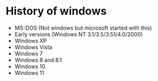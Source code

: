 # History of windows

- MS-DOS (Not windows but microsoft started with this)
- Early versions (Windows NT 3.1/3.5/3.51/4.0/2000)
- Windows XP
- Windows Vista
- Windows 7
- Windows 8 and 8.1
- Windows 10
- Windows 11
